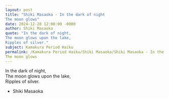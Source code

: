 ```yaml
---
layout: post
title: "Shiki Masaoka - In the dark of night  
The moon glows"
date: 2024-12-28 12:00:00 -0000
author: Shiki Masaoka
quote: "In the dark of night,  
The moon glows upon the lake,  
Ripples of silver."
subject: Kamakura Period Haiku
permalink: /Kamakura Period Haiku/Shiki Masaoka/Shiki Masaoka - In the dark of night  
The moon glows
---
```


In the dark of night,  
The moon glows upon the lake,  
Ripples of silver.

- Shiki Masaoka
